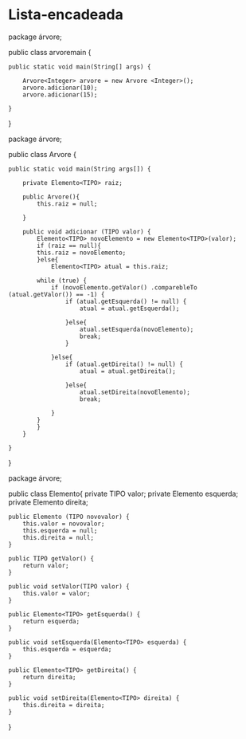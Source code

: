 # Lista-encadeada
package árvore;

public class arvoremain {

	public static void main(String[] args) {
		
		Arvore<Integer> arvore = new Arvore <Integer>();
		arvore.adicionar(10);
		arvore.adicionar(15);

	}

}

package árvore;

public class Arvore <TIPO extends Compareble> {
	

	public static void main(String args[]) {
		
		private Elemento<TIPO> raiz;
		
		public Arvore(){
			this.raiz = null;
			
		}
		
	    public void adicionar (TIPO valor) {
	    	Elemento<TIPO> novoElemento = new Elemento<TIPO>(valor);
	    	if (raiz == null){
			this.raiz = novoElemento;
	    	}else{
	    		Elemento<TIPO> atual = this.raiz;
	    		
	    	while (true) {
	    		if (novoElemento.getValor() .comparebleTo (atual.getValor()) == -1) {
	    			if (atual.getEsquerda() != null) {
	    				atual = atual.getEsquerda();
	    				
	    			}else{
	    				atual.setEsquerda(novoElemento);
	    				break;
	    			}
	    			
	    		}else{
	    			if (atual.getDireita() != null) {
	    				atual = atual.getDireita();
	    				
	    			}else{
	    				atual.setDireita(novoElemento);
	    				break;
	    			
	    		}
	    	}
	    	}
	    }
	
	}

}

package árvore;

public class Elemento<TIPO>{
	private TIPO valor;
	private Elemento<TIPO> esquerda;
	private Elemento<TIPO> direita;
	
	public Elemento (TIPO novovalor) {
		this.valor = novovalor;
		this.esquerda = null;
		this.direita = null;
	}

	public TIPO getValor() {
		return valor;
	}

	public void setValor(TIPO valor) {
		this.valor = valor;
	}

	public Elemento<TIPO> getEsquerda() {
		return esquerda;
	}

	public void setEsquerda(Elemento<TIPO> esquerda) {
		this.esquerda = esquerda;
	}

	public Elemento<TIPO> getDireita() {
		return direita;
	}

	public void setDireita(Elemento<TIPO> direita) {
		this.direita = direita;
	}
	
	
	
	

}
